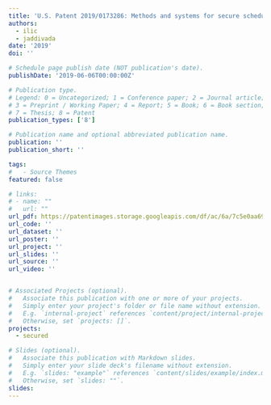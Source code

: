 ```yaml
---
title: 'U.S. Patent 2019/0173286: Methods and systems for secure scheduling and dispatching synthetic regulation reserve from distributed energy resources'
authors:
  - ilic
  - jaddivada
date: '2019'
doi: ''

# Schedule page publish date (NOT publication's date).
publishDate: '2019-06-06T00:00:00Z'

# Publication type.
# Legend: 0 = Uncategorized; 1 = Conference paper; 2 = Journal article;
# 3 = Preprint / Working Paper; 4 = Report; 5 = Book; 6 = Book section;
# 7 = Thesis; 8 = Patent
publication_types: ['8']

# Publication name and optional abbreviated publication name.
publication: ''
publication_short: ''

tags:
#   - Source Themes
featured: false

# links:
# - name: ""
#   url: ""
url_pdf: https://patentimages.storage.googleapis.com/df/ac/6a/7c5e0aa69d32fd/US20190173286A1.pdf
url_code: ''
url_dataset: ''
url_poster: ''
url_project: ''
url_slides: ''
url_source: ''
url_video: ''


# Associated Projects (optional).
#   Associate this publication with one or more of your projects.
#   Simply enter your project's folder or file name without extension.
#   E.g. `internal-project` references `content/project/internal-project/index.md`.
#   Otherwise, set `projects: []`.
projects:
  - secured

# Slides (optional).
#   Associate this publication with Markdown slides.
#   Simply enter your slide deck's filename without extension.
#   E.g. `slides: "example"` references `content/slides/example/index.md`.
#   Otherwise, set `slides: ""`.
slides:
---
```

